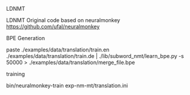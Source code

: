 LDNMT

LDNMT Original code based on neuralmonkey https://github.com/ufal/neuralmonkey

BPE Generation

paste ./examples/data/translation/train.en ./examples/data/translation/train.de | ./lib/subword_nmt/learn_bpe.py -s 50000 > ./examples/data/translation/merge_file.bpe

training

bin/neuralmonkey-train exp-nm-mt/translation.ini

